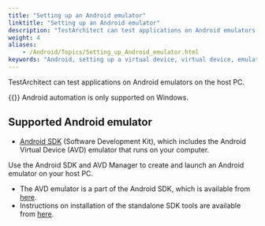 ```yaml
--- 
title: "Setting up an Android emulator"
linktitle: "Setting up an Android emulator"
description: "TestArchitect can test applications on Android emulators on the host PC."
weight: 4
aliases: 
    - /Android/Topics/Setting_up_Android_emulator.html
keywords: "Android, setting up a virtual device, virtual device, emulator, setting up virtual device, Android, virtual device"
---
```


TestArchitect can test applications on Android emulators on the host PC.

{{<important>}} Android automation is only supported on Windows.

## Supported Android emulator

-   [Android SDK](https://developer.android.com/studio/index.html) \(Software Development Kit\), which includes the Android Virtual Device \(AVD\) emulator that runs on your computer.

Use the Android SDK and AVD Manager to create and launch an Android emulator on your host PC.

-   The AVD emulator is a part of the Android SDK, which is available from [here](https://developer.android.com/studio/index.html).
-   Instructions on installation of the standalone SDK tools are available from [here](https://developer.android.com/studio/install.html?pkg=tools).




